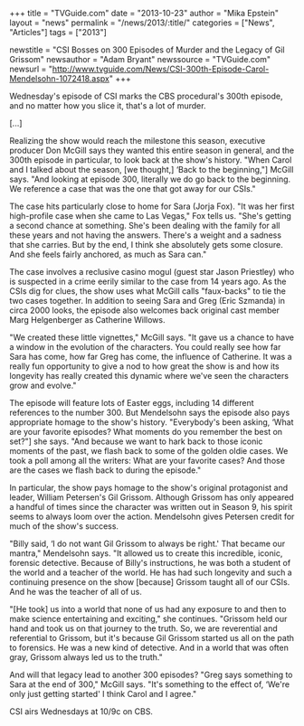 +++
title = "TVGuide.com"
date = "2013-10-23"
author = "Mika Epstein"
layout = "news"
permalink = "/news/2013/:title/"
categories = ["News", "Articles"]
tags = ["2013"]

newstitle = "CSI Bosses on 300 Episodes of Murder and the Legacy of Gil Grissom"
newsauthor = "Adam Bryant"
newssource = "TVGuide.com"
newsurl = "http://www.tvguide.com/News/CSI-300th-Episode-Carol-Mendelsohn-1072418.aspx"
+++

Wednesday's episode of CSI marks the CBS procedural's 300th episode, and no matter how you slice it, that's a lot of murder.

[...]

Realizing the show would reach the milestone this season, executive producer Don McGill says they wanted this entire season in general, and the 300th episode in particular, to look back at the show's history. "When Carol and I talked about the season, [we thought,] &#8216;Back to the beginning,"] McGill says. "And looking at episode 300, literally we do go back to the beginning. We reference a case that was the one that got away for our CSIs."

The case hits particularly close to home for Sara (Jorja Fox). "It was her first high-profile case when she came to Las Vegas," Fox tells us. "She's getting a second chance at something. She's been dealing with the family for all these years and not having the answers. There's a weight and a sadness that she carries. But by the end, I think she absolutely gets some closure. And she feels fairly anchored, as much as Sara can."

The case involves a reclusive casino mogul (guest star Jason Priestley) who is suspected in a crime eerily similar to the case from 14 years ago. As the CSIs dig for clues, the show uses what McGill calls "faux-backs" to tie the two cases together. In addition to seeing Sara and Greg (Eric Szmanda) in circa 2000 looks, the episode also welcomes back original cast member Marg Helgenberger as Catherine Willows.

"We created these little vignettes," McGill says. "It gave us a chance to have a window in the evolution of the characters. You could really see how far Sara has come, how far Greg has come, the influence of Catherine. It was a really fun opportunity to give a nod to how great the show is and how its longevity has really created this dynamic where we've seen the characters grow and evolve."

The episode will feature lots of Easter eggs, including 14 different references to the number 300. But Mendelsohn says the episode also pays appropriate homage to the show's history. "Everybody's been asking, &#8216;What are your favorite episodes? What moments do you remember the best on set?"] she says. "And because we want to hark back to those iconic moments of the past, we flash back to some of the golden oldie cases. We took a poll among all the writers: What are your favorite cases? And those are the cases we flash back to during the episode."

In particular, the show pays homage to the show's original protagonist and leader, William Petersen's Gil Grissom. Although Grissom has only appeared a handful of times since the character was written out in Season 9, his spirit seems to always loom over the action. Mendelsohn gives Petersen credit for much of the show's success.

"Billy said, &#8216;I do not want Gil Grissom to always be right.' That became our mantra," Mendelsohn says. "It allowed us to create this incredible, iconic, forensic detective. Because of Billy's instructions, he was both a student of the world and a teacher of the world. He has had such longevity and such a continuing presence on the show [because] Grissom taught all of our CSIs. And he was the teacher of all of us.

"[He took] us into a world that none of us had any exposure to and then to make science entertaining and exciting," she continues. "Grissom held our hand and took us on that journey to the truth. So, we are reverential and referential to Grissom, but it's because Gil Grissom started us all on the path to forensics. He was a new kind of detective. And in a world that was often gray, Grissom always led us to the truth."

And will that legacy lead to another 300 episodes? "Greg says something to Sara at the end of 300," McGill says. "It's something to the effect of, &#8216;We're only just getting started' I think Carol and I agree."

CSI airs Wednesdays at 10/9c on CBS.

